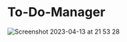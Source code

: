 # To-Do-Manager
![Screenshot 2023-04-13 at 21 53 28](https://user-images.githubusercontent.com/30148823/231856173-2d0ac195-b957-46a4-9bbb-7d42c76ef5a9.png)
